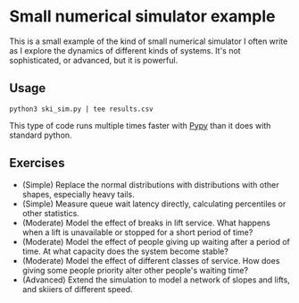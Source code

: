 # Small numerical simulator example
This is a small example of the kind of small numerical simulator I often write as I explore the dynamics of different kinds of systems. It's not sophisticated, or advanced, but it is powerful.

## Usage

    python3 ski_sim.py | tee results.csv

This type of code runs multiple times faster with [Pypy](https://www.pypy.org/) than it does with standard python.

## Exercises
* (Simple) Replace the normal distributions with distributions with other shapes, especially heavy tails.
* (Simple) Measure queue wait latency directly, calculating percentiles or other statistics.
* (Moderate) Model the effect of breaks in lift service. What happens when a lift is unavailable or stopped for a short period of time?
* (Moderate) Model the effect of people giving up waiting after a period of time. At what capacity does the system become stable?
* (Moderate) Model the effect of different classes of service. How does giving some people priority alter other people's waiting time?
* (Advanced) Extend the simulation to model a network of slopes and lifts, and skiiers of different speed.
